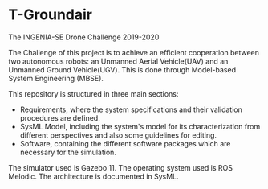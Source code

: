 # T-Groundair
The INGENIA-SE Drone Challenge 2019-2020

The Challenge of this project is to achieve an efficient cooperation between two autonomous robots: an Unmanned Aerial Vehicle(UAV) and an Unmanned Ground Vehicle(UGV). This is done through Model-based System Engineering (MBSE).

This repository is structured in three main sections:

- Requirements, where the system specifications and their validation procedures are defined.
- SysML Model, including the system's model for its characterization from different perspectives and also some guidelines for editing.
- Software, containing the different software packages which are necessary for the simulation.

The simulator used is Gazebo 11.
The operating system used is ROS Melodic.
The architecture is documented in SysML.
